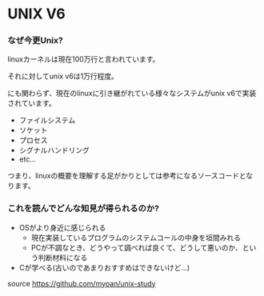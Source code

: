 # UNIX V6

### なぜ今更Unix?

linuxカーネルは現在100万行と言われています。

それに対してunix v6は1万行程度。

にも関わらず、現在のlinuxに引き継がれている様々なシステムがunix v6で実装されています。

* ファイルシステム
* ソケット
* プロセス
* シグナルハンドリング
* etc...

つまり、linuxの概要を理解する足がかりとしては参考になるソースコードとなります。

### これを読んでどんな知見が得られるのか?

* OSがより身近に感じられる
  * 現在実装しているプログラムのシステムコールの中身を垣間みれる
  * PCが不調なとき、どうやって調べれば良くて、どうして悪いのか、という判断材料になる
* Cが学べる(古いのであまりおすすめはできないけど...)

source https://github.com/myoan/unix-study
